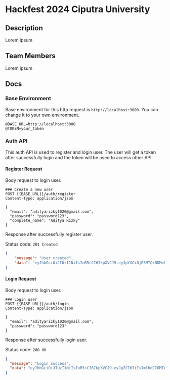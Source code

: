 # Hackfest 2024 Ciputra University

## Description

Lorem ipsum

## Team Members

Lorem ipsum

## Docs

### Base Environment

Base environment for this http request is `http://localhost:3000`. You can change it to your own environment.

```http
@BASE_URL=http://localhost:3000
@TOKEN=your_token
```

### Auth API

This auth API is used to register and login user. The user will get a token after successfully login and the token will be used to access other API.

#### Register Request

Body request to login user.
```http
### Create a new user
POST {{BASE_URL}}/auth/register
Content-Type: application/json

{
  "email": "adityarizky1020@gmail.com",
  "password": "password123",
  "complete_name": "Aditya Rizky"
}
```

Response after successfully register user.

Status code: `201 Created`
```json
{
	"message": "User created",
	"data": "eyJhbGciOiJIUzI1NiIsInR5cCI6IkpXVCJ9.eyJpYXQiOjE3MTQxNDMwNzUsImV4cCI6MTcxNDIyOTQ3NX0.061xoYYecgOyvjQ0xtM-f6KHERNeWo1Pg_6IRL_I6tg"
}
```

#### Login Request

Body request to login user.
```http
### Login user
POST {{BASE_URL}}/auth/login
Content-Type: application/json

{
  "email": "adityarizky1020@gmail.com",
  "password": "password123"
}
```

Response after successfully login user.

Status code: `200 OK`
```json
{
  "message": "Login success",
  "data": "eyJhbGciOiJIUzI1NiIsInR5cCI6IkpXVCJ9.eyJpZCI6IiIsImlhdCI6MTcxNDE0NDUzNywiZXhwIjoxNzE0MjMwOTM3fQ.44YCK4aGhUyNO4HGZa1TxPrjXN3Sf4xGg3xvOON8mXQ"
}
```

